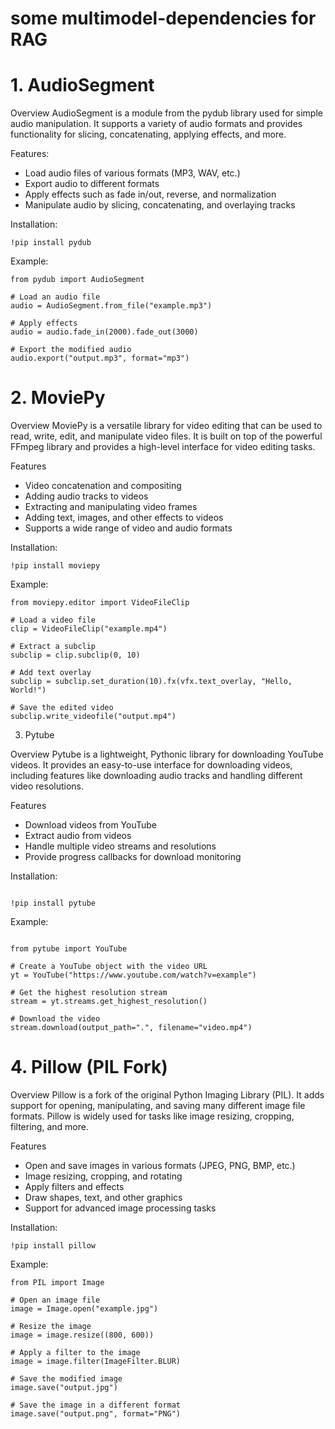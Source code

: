 # some multimodel-dependencies for RAG


# 1. AudioSegment

Overview
AudioSegment is a module from the pydub library used for simple audio manipulation. It supports a variety of audio formats and provides functionality for slicing, concatenating, applying effects, and more.

Features:
- Load audio files of various formats (MP3, WAV, etc.)
- Export audio to different formats
- Apply effects such as fade in/out, reverse, and normalization
- Manipulate audio by slicing, concatenating, and overlaying tracks

Installation: 
```
!pip install pydub

```
Example:
```
from pydub import AudioSegment

# Load an audio file
audio = AudioSegment.from_file("example.mp3")

# Apply effects
audio = audio.fade_in(2000).fade_out(3000)

# Export the modified audio
audio.export("output.mp3", format="mp3")
```

# 2. MoviePy

Overview
MoviePy is a versatile library for video editing that can be used to read, write, edit, and manipulate video files. It is built on top of the powerful FFmpeg library and provides a high-level interface for video editing tasks.

Features
- Video concatenation and compositing
- Adding audio tracks to videos
- Extracting and manipulating video frames
- Adding text, images, and other effects to videos
- Supports a wide range of video and audio formats

Installation:
```
!pip install moviepy
```

Example:
```
from moviepy.editor import VideoFileClip

# Load a video file
clip = VideoFileClip("example.mp4")

# Extract a subclip
subclip = clip.subclip(0, 10)

# Add text overlay
subclip = subclip.set_duration(10).fx(vfx.text_overlay, "Hello, World!")

# Save the edited video
subclip.write_videofile("output.mp4")
```

3. Pytube

Overview
Pytube is a lightweight, Pythonic library for downloading YouTube videos. It provides an easy-to-use interface for downloading videos, including features like downloading audio tracks and handling different video resolutions.

Features
- Download videos from YouTube
- Extract audio from videos
- Handle multiple video streams and resolutions
- Provide progress callbacks for download monitoring

Installation:
```

!pip install pytube
```

Example:
```

from pytube import YouTube

# Create a YouTube object with the video URL
yt = YouTube("https://www.youtube.com/watch?v=example")

# Get the highest resolution stream
stream = yt.streams.get_highest_resolution()

# Download the video
stream.download(output_path=".", filename="video.mp4")
```

# 4. Pillow (PIL Fork)

Overview
Pillow is a fork of the original Python Imaging Library (PIL). It adds support for opening, manipulating, and saving many different image file formats. Pillow is widely used for tasks like image resizing, cropping, filtering, and more.

Features
- Open and save images in various formats (JPEG, PNG, BMP, etc.)
- Image resizing, cropping, and rotating
- Apply filters and effects
- Draw shapes, text, and other graphics
- Support for advanced image processing tasks

Installation:
```
!pip install pillow
```

Example:
```
from PIL import Image

# Open an image file
image = Image.open("example.jpg")

# Resize the image
image = image.resize((800, 600))

# Apply a filter to the image
image = image.filter(ImageFilter.BLUR)

# Save the modified image
image.save("output.jpg")

# Save the image in a different format
image.save("output.png", format="PNG")

```












